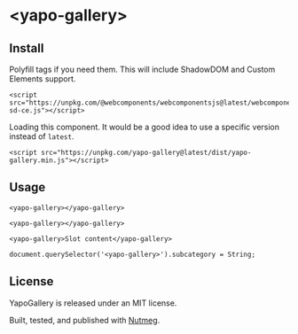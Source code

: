 &lt;yapo-gallery&gt;
====

Install
----

Polyfill tags if you need them. This will include ShadowDOM and Custom Elements support.

```
<script src="https://unpkg.com/@webcomponents/webcomponentsjs@latest/webcomponents-sd-ce.js"></script>
```

Loading this component. It would be a good idea to use a specific version instead of `latest`.

```
<script src="https://unpkg.com/yapo-gallery@latest/dist/yapo-gallery.min.js"></script>
```

Usage
----

```
<yapo-gallery></yapo-gallery>

<yapo-gallery></yapo-gallery>

<yapo-gallery>Slot content</yapo-gallery>
```

```
document.querySelector('<yapo-gallery>').subcategory = String;

```

License
----

YapoGallery is released under an MIT license.

Built, tested, and published with [Nutmeg](https://nutmeg.tools).
